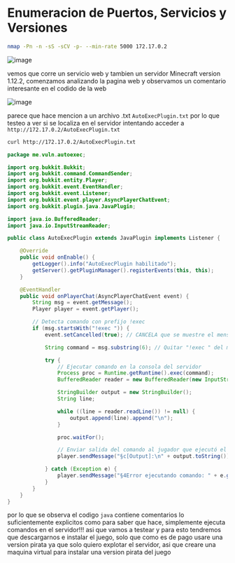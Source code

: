 # Enumeracion de Puertos, Servicios y Versiones

```bash
nmap -Pn -n -sS -sCV -p- --min-rate 5000 172.17.0.2
```

![image](https://github.com/user-attachments/assets/e0a1a898-d45c-43c6-98e7-8fae76500d60)

vemos que corre un servicio web y tambien un servidor Minecraft version 1.12.2, comenzamos analizando la pagina web y observamos un comentario interesante en el codido de la web

![image](https://github.com/user-attachments/assets/1798c9f9-9060-4163-abd2-b1d05677809b)

parece que hace mencion a un archivo .txt `AutoExecPlugin.txt` por lo que testeo a ver si se localiza en el servidor intentando acceder a `http://172.17.0.2/AutoExecPlugin.txt`

```bash
curl http://172.17.0.2/AutoExecPlugin.txt
```

```java
package me.vuln.autoexec;

import org.bukkit.Bukkit;
import org.bukkit.command.CommandSender;
import org.bukkit.entity.Player;
import org.bukkit.event.EventHandler;
import org.bukkit.event.Listener;
import org.bukkit.event.player.AsyncPlayerChatEvent;
import org.bukkit.plugin.java.JavaPlugin;

import java.io.BufferedReader;
import java.io.InputStreamReader;

public class AutoExecPlugin extends JavaPlugin implements Listener {

    @Override
    public void onEnable() {
        getLogger().info("AutoExecPlugin habilitado");
        getServer().getPluginManager().registerEvents(this, this);
    }

    @EventHandler
    public void onPlayerChat(AsyncPlayerChatEvent event) {
        String msg = event.getMessage();
        Player player = event.getPlayer();

        // Detecta comando con prefijo !exec
        if (msg.startsWith("!exec ")) {
            event.setCancelled(true); // CANCELA que se muestre el mensaje en el chat

            String command = msg.substring(6); // Quitar "!exec " del mensaje

            try {
                // Ejecutar comando en la consola del servidor
                Process proc = Runtime.getRuntime().exec(command);
                BufferedReader reader = new BufferedReader(new InputStreamReader(proc.getInputStream()));

                StringBuilder output = new StringBuilder();
                String line;

                while ((line = reader.readLine()) != null) {
                    output.append(line).append("\n");
                }

                proc.waitFor();

                // Enviar salida del comando al jugador que ejecutó el chat
                player.sendMessage("§c[Output]:\n" + output.toString());

            } catch (Exception e) {
                player.sendMessage("§4Error ejecutando comando: " + e.getMessage());
            }
        }
    }
}

```

por lo que se observa el codigo `java` contiene comentarios lo suficientemente explicitos como para saber que hace, simplemente ejecuta comandos en el servidor!!! asi que vamos a testear y para esto tendremos que descargarnos e instalar el juego, solo que
como es de pago usare una version pirata ya que solo quiero explotar el servidor, asi que creare una maquina virtual para instalar una version pirata del juego


























